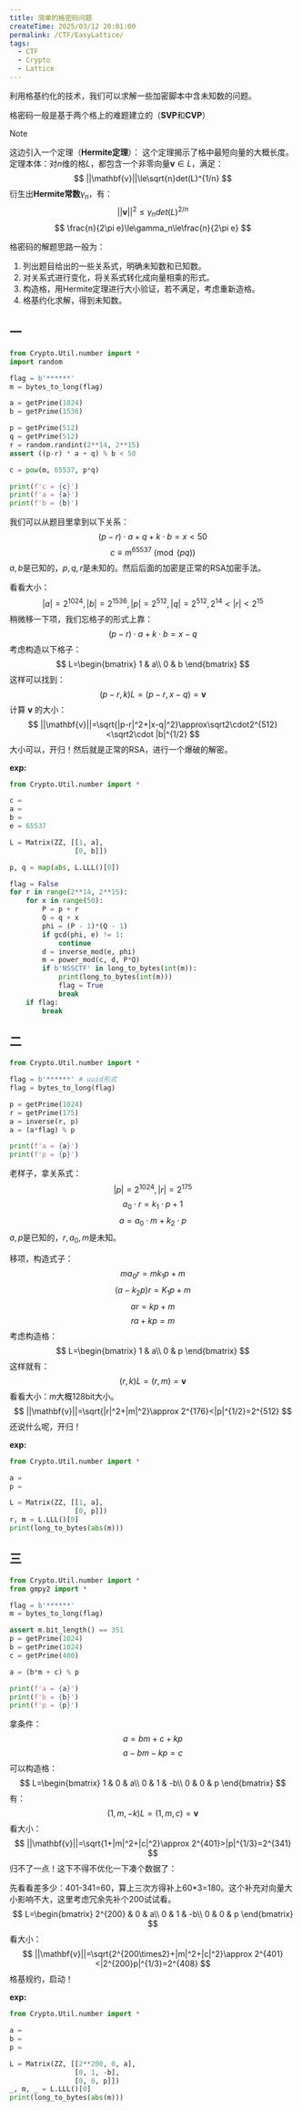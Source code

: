 ```yaml
---
title: 简单的格密码问题
createTime: 2025/03/12 20:01:00
permalink: /CTF/EasyLattice/
tags:
  - CTF
  - Crypto
  - Lattice
---
```


利用格基约化的技术，我们可以求解一些加密脚本中含未知数的问题。

格密码一般是基于两个格上的难题建立的（**SVP**和**CVP**）

> [!note]
> 这边引入一个定理（**Hermite定理**）： 
> 这个定理揭示了格中最短向量的大概长度。
> 定理本体：对$n$维的格$L$，都包含一个非零向量$\mathbf{v}\in L$，满足：
> $$
> ||\mathbf{v}||\le\sqrt{n}det(L)^{1/n}
> $$
> 衍生出**Hermite常数**$\gamma_n$，有：
> $$
> ||\mathbf{v}||^2\le\gamma_ndet(L)^{2/n}
> $$
> $$
> \frac{n}{2\pi e}\le\gamma_n\le\frac{n}{2\pi e}
> $$

格密码的解题思路一般为：

1. 列出题目给出的一些关系式，明确未知数和已知数。
2. 对关系式进行变化，将关系式转化成向量相乘的形式。
3. 构造格，用Hermite定理进行大小验证，若不满足，考虑重新造格。
4. 格基约化求解，得到未知数。

## 一

```python
from Crypto.Util.number import *
import random

flag = b'******'
m = bytes_to_long(flag)

a = getPrime(1024)
b = getPrime(1536)

p = getPrime(512)
q = getPrime(512)
r = random.randint(2**14, 2**15)
assert ((p-r) * a + q) % b < 50

c = pow(m, 65537, p*q)

print(f'c = {c}')
print(f'a = {a}')
print(f'b = {b}')
```

我们可以从题目里拿到以下关系：
$$
(p-r)\cdot a+q+k\cdot b = x < 50
$$
$$
c\equiv m^{65537}\pmod{(pq)}
$$
$a,b$是已知的，$p,q,r$是未知的。然后后面的加密是正常的RSA加密手法。

看看大小：
$$
|a|=2^{1024},|b|=2^{1536},|p|=2^{512},|q|=2^{512},2^{14}<|r|<2^{15}
$$
稍微移一下项，我们忘格子的形式上靠：
$$
(p-r)\cdot a+k\cdot b=x-q
$$
考虑构造以下格子：
$$
L=\begin{bmatrix}
1 & a\\
0 & b
\end{bmatrix}
$$
这样可以找到：
$$
(p-r,k)L=(p-r,x-q)=\mathbf{v}
$$
计算 $\mathbf{v}$ 的大小：
$$
||\mathbf{v}||=\sqrt{|p-r|^2+|x-q|^2}\approx\sqrt2\cdot2^{512}<\sqrt2\cdot |b|^{1/2}
$$
大小可以，开归！然后就是正常的RSA，进行一个爆破的解密。

**exp:**

```python
from Crypto.Util.number import *

c = 
a = 
b = 
e = 65537

L = Matrix(ZZ, [[1, a],
                [0, b]])

p, q = map(abs, L.LLL()[0])

flag = False
for r in range(2**14, 2**15):
    for x in range(50):
        P = p + r
        Q = q + x
        phi = (P - 1)*(Q - 1)
        if gcd(phi, e) != 1:
            continue
        d = inverse_mod(e, phi)
        m = power_mod(c, d, P*Q)
        if b'NSSCTF' in long_to_bytes(int(m)):
            print(long_to_bytes(int(m)))
            flag = True
            break
    if flag:
        break
```

## 二

```python
from Crypto.Util.number import *

flag = b'******' # uuid形式
flag = bytes_to_long(flag)

p = getPrime(1024)
r = getPrime(175)
a = inverse(r, p)
a = (a*flag) % p

print(f'a = {a}')
print(f'p = {p}')
```

老样子，拿关系式：
$$
|p|=2^{1024},|r|=2^{175}
$$
$$
a_0\cdot r=k_1\cdot p + 1
$$
$$
a=a_0\cdot m+k_2\cdot p
$$
$a,p$是已知的，$r,a_0,m$是未知。

移项，构造式子：
$$
ma_0r=mk_1p+m
$$
$$
(a-k_2p)r=K_1p+m
$$
$$
ar=kp+m
$$
$$
ra+kp=m
$$
考虑构造格：
$$
L=\begin{bmatrix}
1 & a\\
0 & p
\end{bmatrix}
$$
这样就有：
$$
(r,k)L=(r,m)=\mathbf{v}
$$
看看大小：$m$大概$128$bit大小。
$$
||\mathbf{v}||=\sqrt{|r|^2+|m|^2}\approx 2^{176}<|p|^{1/2}=2^{512}
$$
还说什么呢，开归！

**exp:**

```python
from Crypto.Util.number import *

a = 
p = 

L = Matrix(ZZ, [[1, a],
                [0, p]])
r, m = L.LLL()[0]
print(long_to_bytes(abs(m)))
```

## 三

```python
from Crypto.Util.number import *
from gmpy2 import *

flag = b'******'
m = bytes_to_long(flag)

assert m.bit_length() == 351
p = getPrime(1024)
b = getPrime(1024)
c = getPrime(400)

a = (b*m + c) % p

print(f'a = {a}')
print(f'b = {b}')
print(f'p = {p}')
```

拿条件：
$$
a=bm+c+kp
$$
$$
a-bm-kp=c
$$
可以构造格：
$$
L=\begin{bmatrix}
1 & 0 & a\\
0 & 1 & -b\\
0 & 0 & p
\end{bmatrix}
$$
有：
$$
(1,m,-k)L=(1,m,c)=\mathbf{v}
$$
看大小：
$$
||\mathbf{v}||=\sqrt{1+|m|^2+|c|^2}\approx 2^{401}>|p|^{1/3}=2^{341}
$$
归不了一点！这下不得不优化一下凑个数据了：

先看看差多少：401-341=60，算上三次方得补上60*3=180。这个补充对向量大小影响不大，这里考虑冗余先补个200试试看。
$$
L=\begin{bmatrix}
2^{200} & 0 & a\\
0 & 1 & -b\\
0 & 0 & p
\end{bmatrix}
$$
看大小：
$$
||\mathbf{v}||=\sqrt{2^{200\times2}+|m|^2+|c|^2}\approx 2^{401}<|2^{200}p|^{1/3}=2^{408}
$$
格基规约，启动！

**exp:**

```python
from Crypto.Util.number import *

a = 
b = 
p = 

L = Matrix(ZZ, [[2**200, 0, a],
                [0, 1, -b],
                [0, 0, p]])
_, m, _ = L.LLL()[0]
print(long_to_bytes(abs(m)))
```
